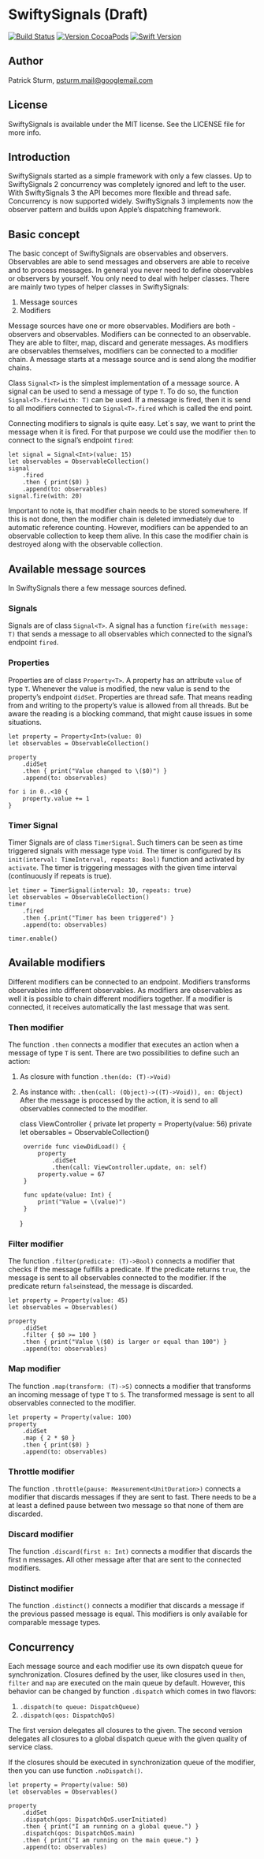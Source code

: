 # SwiftySignals (Draft)

[![Build Status][image-1]][1] [![][image-2]][2] [![Swift Version][image-3]][3]

## Author
Patrick Sturm, psturm.mail@googlemail.com

## License
SwiftySignals is available under the MIT license. See the LICENSE file for more info.

## Introduction
SwiftySignals started as a simple framework with only a few classes. Up to SwiftySignals 2 concurrency was completely ignored and left to the user. With SwiftySignals 3 the API becomes more flexible and thread safe. Concurrency is now supported widely.
SwiftySignals 3 implements now the observer pattern and builds upon Apple’s dispatching framework.

## Basic concept
The basic concept of SwiftySignals are observables and observers. Observables are able to send messages and observers are able to receive and to process messages. In general you never need to define observables or observers by yourself. You only need to deal with helper classes. There are mainly two types of helper classes in SwiftySignals:

1. Message sources
2. Modifiers

Message sources have one or more observables. Modifiers are both - observers and observables. Modifiers can be connected to an observable. They are able to filter, map, discard and generate messages. As modifiers are observables themselves, modifiers can be connected to a modifier chain. A message starts at a message source and is send along the modifier chains.

Class `Signal<T>` is the simplest implementation of a message source. A signal can be used to send a message of type `T`. To do so, the function `Signal<T>.fire(with: T)` can be used. If a message is fired, then it is send to all modifiers connected to `Signal<T>.fired` which is called the end point. 

Connecting modifiers to signals is quite easy. Let´s say, we want to print the message when it is fired. For that purpose we could use the modifier `then` to connect to the signal’s endpoint `fired`:

	let signal = Signal<Int>(value: 15)
	let observables = ObservableCollection()
	signal
	    .fired
	    .then { print($0) }
	    .append(to: observables)
	signal.fire(with: 20)

Important to note is, that modifier chain needs to be stored somewhere. If this is not done, then the modifier chain is deleted immediately due to automatic reference counting. However, modifiers can be appended to an observable collection to keep them alive. In this case the modifier chain is destroyed along with the observable collection.

## Available message sources
In SwiftySignals there a few message sources defined.

### Signals
Signals are of class `Signal<T>`. A signal has a function `fire(with message: T)` that sends a message to all observables which connected to the signal’s endpoint `fired`.

### Properties
Properties are of class `Property<T>`. A property has an attribute `value` of type `T`. Whenever the value is modified, the new value is send to the property’s endpoint `didSet`. Properties are thread safe. That means reading from and writing to the property’s value is allowed from all threads. But be aware the reading is a blocking command, that might cause issues in some situations.

	let property = Property<Int>(value: 0)
	let observables = ObservableCollection()
	
	property
	    .didSet
	    .then { print("Value changed to \($0)") }
	    .append(to: observables)
	
	for i in 0..<10 {
	    property.value += 1
	}

### Timer Signal
Timer Signals are of class `TimerSignal`. Such timers can be seen as time triggered signals with message type `Void`. The timer  is configured by its `init(interval: TimeInterval, repeats: Bool)` function and activated by `activate`. The timer is triggering messages with the given time interval (continuously if repeats is true).

	let timer = TimerSignal(interval: 10, repeats: true)
	let observables = ObservableCollection()
	timer
	    .fired
	    .then {.print("Timer has been triggered") }
	    .append(to: observables)
	
	timer.enable()

## Available modifiers
Different modifiers can be connected to an endpoint. Modifiers transforms observables into different observables. As modifiers are observables as well it is possible to chain different modifiers together.
If a modifier is connected, it receives automatically the last message that was sent.

### Then modifier
The function `.then` connects a modifier that executes an action when a message of type `T` is sent. There are two possibilities to define such an action:

1. As closure with function `.then(do: (T)->Void)`
2. As instance with: `.then(call: (Object)->((T)->Void)), on: Object)`
After the message is processed by the action, it is send to all observables connected to the modifier.

	class ViewController {
	    private let property = Property<Int>(value: 56)
	    private let obersables = ObservableCollection()
	
	    override func viewDidLoad() {
	        property
	            .didSet
	            .then(call: ViewController.update, on: self)
	        property.value = 67
	    }
	
	    func update(value: Int) {
	        print("Value = \(value)")
	    }
	}

### Filter modifier
The function `.filter(predicate: (T)->Bool)` connects a modifier that checks if the message fulfills a predicate. If the predicate returns `true`, the message is sent to all observables connected to the modifier. If the predicate return `false`instead, the message is discarded.

	let property = Property(value: 45)
	let observables = Observables()
	
	property
	    .didSet
	    .filter { $0 >= 100 }
	    .then { print("Value \($0) is larger or equal than 100") }
	    .append(to: observables)

### Map modifier
The function `.map(transform: (T)->S)` connects a modifier that transforms an incoming message of type `T` to `S`. The transformed message is sent to all observables connected to the modifier.

	let property = Property(value: 100)
	property
	    .didSet
	    .map { 2 * $0 }
	    .then { print($0) }
	    .append(to: observables)

### Throttle modifier
The function `.throttle(pause: Measurement<UnitDuration>)` connects a modifier that discards messages if they are sent to fast. There needs to be a at least a defined pause between two message so that none of them are discarded.

### Discard modifier
The function `.discard(first n: Int)` connects a modifier that discards the first n messages. All other message after that are sent to the connected modifiers.

### Distinct modifier
The function `.distinct()` connects a modifier that discards a message if the previous passed message is equal. This modifiers is only available for comparable message types.

## Concurrency
Each message source and each modifier use its own dispatch queue for synchronization. Closures defined by the user, like closures used in `then`, `filter` and `map` are executed on the main queue by default. However, this behavior can be changed by function `.dispatch` which comes in two flavors:

1. `.dispatch(to queue: DispatchQueue)`
2. `.dispatch(qos: DispatchQoS)` 

The first version delegates all closures to the given. The second version delegates all closures to a global dispatch queue with the given quality of service class.

If the closures should be executed in synchronization queue of the modifier, then you can use function `.noDispatch()`.

	let property = Property(value: 50)
	let observables = Observables()
	
	property
	    .didSet
	    .dispatch(qos: DispatchQoS.userInitiated)
	    .then { print("I am running on a global queue.") }
	    .dispatch(qos: DispatchQoS.main)
	    .then { print("I am running on the main queue.") }
	    .append(to: observables)

[1]:	https://travis-ci.org/psturm-swift/SwiftySignals
[2]:	https://cocoapods.org/pods/SwiftySignals "CocoaPods"
[3]:	https://swift.org "Swift"

[image-1]:	https://travis-ci.org/psturm-swift/SwiftySignals.svg?branch=master
[image-2]:	https://img.shields.io/cocoapods/v/SwiftySignals.svg "Version CocoaPods"
[image-3]:	https://img.shields.io/badge/swift-version%203-blue.svg